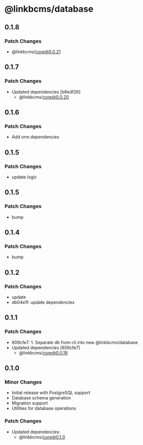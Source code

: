 # @linkbcms/database

## 0.1.8

### Patch Changes

- @linkbcms/core@0.0.21

## 0.1.7

### Patch Changes

- Updated dependencies [b6edf26]
  - @linkbcms/core@0.0.20

## 0.1.6

### Patch Changes

- Add orm dependencies

## 0.1.5

### Patch Changes

- update logic

## 0.1.5

### Patch Changes

- bump

## 0.1.4

### Patch Changes

- bump

## 0.1.2

### Patch Changes

- update
- db04e1f: update dependencies

## 0.1.1

### Patch Changes

- 809cfe7: 1. Separate db from cli into new @linkbcms/database
- Updated dependencies [809cfe7]
  - @linkbcms/core@0.0.19

## 0.1.0

### Minor Changes

- Initial release with PostgreSQL support
- Database schema generation
- Migration support
- Utilities for database operations

### Patch Changes

- Updated dependencies:
  - @linkbcms/core@0.1.0
